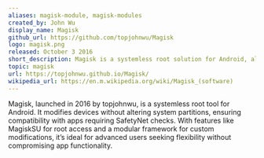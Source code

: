 ```yaml
---
aliases: magisk-module, magisk-modules
created_by: John Wu
display_name: Magisk
github_url: https://github.com/topjohnwu/Magisk
logo: magisk.png
released: October 3 2016
short_description: Magisk is a systemless root solution for Android, allowing modifications without altering system files and maintaining app compatibility.
topic: magisk
url: https://topjohnwu.github.io/Magisk/
wikipedia_url: https://en.m.wikipedia.org/wiki/Magisk_(software)
---
```

Magisk, launched in 2016 by topjohnwu, is a systemless root tool for Android. It modifies devices without altering system partitions, ensuring compatibility with apps requiring SafetyNet checks. With features like MagiskSU for root access and a modular framework for custom modifications, it’s ideal for advanced users seeking flexibility without compromising app functionality.
